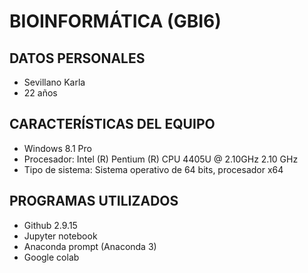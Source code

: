 # BIOINFORMÁTICA (GBI6)

## DATOS PERSONALES
* Sevillano Karla
* 22 años

## CARACTERÍSTICAS DEL EQUIPO
* Windows 8.1 Pro 
*  Procesador: Intel (R) Pentium (R) CPU 4405U @ 2.10GHz 2.10 GHz
*  Tipo de sistema: Sistema operativo de 64 bits, procesador x64

## PROGRAMAS UTILIZADOS 
* Github 2.9.15
* Jupyter notebook
* Anaconda prompt (Anaconda 3)
* Google colab
